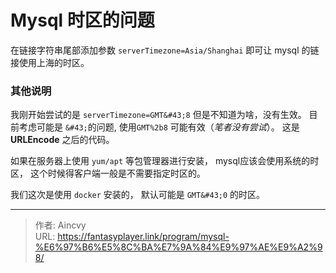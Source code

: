 # Mysql 时区的问题


在链接字符串尾部添加参数 `serverTimezone=Asia/Shanghai`  即可让 mysql 的链接使用上海的时区。 



### 其他说明

我刚开始尝试的是 `serverTimezone=GMT&#43;8`  但是不知道为啥，没有生效。  目前考虑可能是 `&#43;`的问题, 使用`GMT%2b8`   可能有效（*笔者没有尝试*）。  这是 **URLEncode** 之后的代码。



如果在服务器上使用 `yum/apt` 等包管理器进行安装， mysql应该会使用系统的时区， 这个时候得客户端一般是不需要指定时区的。  

我们这次是使用 `docker` 安装的， 默认可能是 `GMT&#43;0` 的时区。


---

> 作者: Aincvy  
> URL: https://fantasyplayer.link/program/mysql-%E6%97%B6%E5%8C%BA%E7%9A%84%E9%97%AE%E9%A2%98/  

